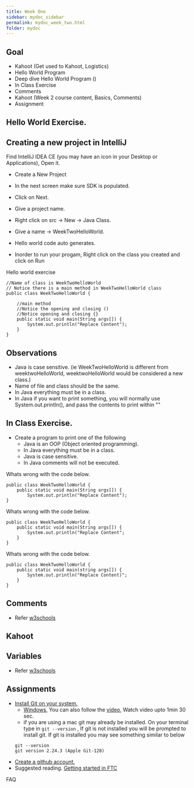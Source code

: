 ```yaml
---
title: Week One
sidebar: mydoc_sidebar
permalink: mydoc_week_two.html
folder: mydoc
---
```


## Goal

* Kahoot (Get used to Kahoot, Logistics)
* Hello World Program
* Deep dive Hello World Program ()
* In Class Exercise
* Comments
* Kahoot (Week 2 course content, Basics, Comments)
* Assignment
  
## Hello World Exercise.

## Creating a new project in IntelliJ

Find IntelliJ IDEA CE (you may have an icon in your Desktop or Applications), Open it.

* Create a New Project
* In the next screen make sure SDK is populated.
* Click on Next.
* Give a project name.

* Right click on src -> New -> Java Class.
* Give a name -> WeekTwoHelloWorld.
* Hello world code auto generates.
* Inorder to run your progam, Right click on the class you created and click on Run

Hello world exercise

```
//Name of class is WeekTwoHelloWorld
// Notice there is a main method in WeekTwoHelloWorld class
public class WeekTwoHelloWorld {
   
    //main method
    //Notice the opening and closing ()
    //Notice opening and closing {}
    public static void main(String args[]) {
        System.out.println("Replace Content");
    }
}
```

## Observations
* Java is case sensitive. (ie WeekTwoHelloWorld is different from weektwoHelloWorld,  weektwoHelloWorld would be considered a new class.)
* Name of file and class should be the same.
* In Java everything must be in a class.
* In Java if you want to print something, you will normally use System.out.println(), and pass the contents to print within ""

## In Class Exercise.

* Create a program to print one of the following
  * Java is an OOP (Object oriented programming).
  * In Java everything must be in a class.
  * Java is case sensitive. 
  * In Java comments will not be executed.

Whats wrong with the code below.

```
public class WeekTwoHelloWorld {
    public static void main(String args[]) {
        System.out.println("Replace Content");
}
```

Whats wrong with the code below.

```
public class WeekTwoHelloWorld {
    public static void main(String args[]) {
        System.out.println("Replace Content";
    }
}
```

Whats wrong with the code below.

```
public class WeekTwoHelloWorld {
    public static void main(string args[]) {
        System.out.println("Replace Content)";
    }
}
```

## Comments
* Refer [w3schools](https://www.w3schools.com/java/java_comments.asp)

## Kahoot

## Variables
* Refer [w3schools](https://www.w3schools.com/java/java_variables.asp)

## Assignments
* [Install Git on your system.](https://git-scm.com/book/en/v2/Getting-Started-Installing-Git) 
  * [Windows](https://git-scm.com/download/win), You can also follow the [video](https://www.simplilearn.com/tutorials/git-tutorial/git-installation-on-windows), Watch video upto 1min 30 sec.
  * if you are using a mac git may already be installed. On your terminal type in `git --version` , If git is not installed you will be prompted to install git. If git is installed you may see something similar to below
  ```
  git --version
  git version 2.24.3 (Apple Git-128)
  ```
* [Create a github account.](https://www.wikihow.com/Create-an-Account-on-GitHub)
* Suggested reading. [Getting started in FTC](https://gm0.org/en/stable/docs/getting-started-in-ftc/index.html)


FAQ


